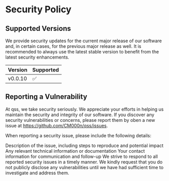 # Security Policy

## Supported Versions

We provide security updates for the current major release of our software and, in certain cases, for the previous major release as well.
It is recommended to always use the latest stable version to benefit from the latest security enhancements.

| Version | Supported          |
| ------- | ------------------ |
| v0.0.10 | :white_check_mark: |

## Reporting a Vulnerability

At qss, we take security seriously.
We appreciate your efforts in helping us maintain the security and integrity of our software.
If you discover any security vulnerabilities or concerns, please report them by oben a new issue at <https://github.com/CM000n/qss/issues>.

When reporting a security issue, please include the following details:

Description of the issue, including steps to reproduce and potential impact
Any relevant technical information or documentation
Your contact information for communication and follow-up
We strive to respond to all reported security issues in a timely manner. We kindly request that you do not publicly disclose any vulnerabilities until we have had sufficient time to investigate and address them.
